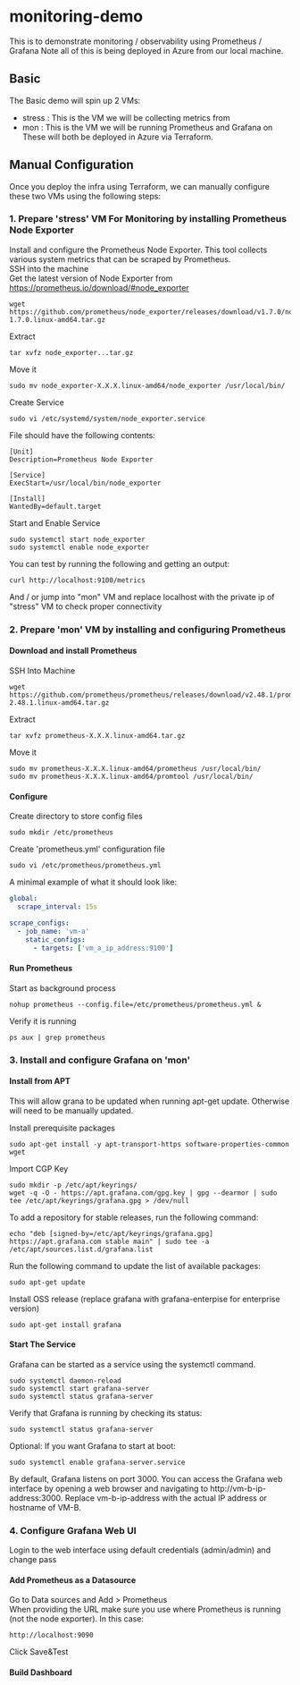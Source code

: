 # monitoring-demo

This is to demonstrate monitoring / observability using Prometheus / Grafana 
Note all of this is being deployed in Azure from our local machine.

## Basic 

The Basic demo will spin up 2 VMs:
- stress : This is the VM we will be collecting metrics from
- mon : This is the VM we will be running Prometheus and Grafana on 
These will both be deployed in Azure via Terraform. 

## Manual Configuration 

Once you deploy the infra using Terraform, we can manually configure these two VMs using the following steps: 

### 1. Prepare 'stress' VM For Monitoring by installing Prometheus Node Exporter
Install and configure the Prometheus Node Exporter. This tool collects various system metrics that can be scraped by Prometheus. <br>
SSH into the machine <br>
Get the latest version of Node Exporter from https://prometheus.io/download/#node_exporter 

```
wget https://github.com/prometheus/node_exporter/releases/download/v1.7.0/node_exporter-1.7.0.linux-amd64.tar.gz
```

Extract 

```
tar xvfz node_exporter...tar.gz
```
Move it

```
sudo mv node_exporter-X.X.X.linux-amd64/node_exporter /usr/local/bin/
```

Create Service

```
sudo vi /etc/systemd/system/node_exporter.service
```

File should have the following contents:

```
[Unit]
Description=Prometheus Node Exporter

[Service]
ExecStart=/usr/local/bin/node_exporter

[Install]
WantedBy=default.target
```

Start and Enable Service

```
sudo systemctl start node_exporter
sudo systemctl enable node_exporter
```

You can test by running the following and getting an output: 

```
curl http://localhost:9100/metrics 
```

And / or jump into "mon" VM and replace localhost with the private ip of "stress" VM to check proper connectivity

### 2. Prepare 'mon' VM by installing and configuring Prometheus

#### Download and install Prometheus 
SSH Into Machine

```
wget https://github.com/prometheus/prometheus/releases/download/v2.48.1/prometheus-2.48.1.linux-amd64.tar.gz
```

Extract 

```
tar xvfz prometheus-X.X.X.linux-amd64.tar.gz
```

Move it

```
sudo mv prometheus-X.X.X.linux-amd64/prometheus /usr/local/bin/
sudo mv prometheus-X.X.X.linux-amd64/promtool /usr/local/bin/
```

#### Configure

Create directory to store config files 


```
sudo mkdir /etc/prometheus
```


Create 'prometheus.yml' configuration file 


```
sudo vi /etc/prometheus/prometheus.yml
```


A minimal example of what it should look like: 


```yml
global:
  scrape_interval: 15s

scrape_configs:
  - job_name: 'vm-a'
    static_configs:
      - targets: ['vm_a_ip_address:9100']
```

#### Run Prometheus 

Start as background process


```
nohup prometheus --config.file=/etc/prometheus/prometheus.yml &
```


Verify it is running 


```
ps aux | grep prometheus
```

### 3. Install and configure Grafana on 'mon'

#### Install from APT
This will allow grana to be updated when running apt-get update. Otherwise will need to be manually updated. 

Install prerequisite packages

```
sudo apt-get install -y apt-transport-https software-properties-common wget
```

Import CGP Key

```
sudo mkdir -p /etc/apt/keyrings/
wget -q -O - https://apt.grafana.com/gpg.key | gpg --dearmor | sudo tee /etc/apt/keyrings/grafana.gpg > /dev/null
```

To add a repository for stable releases, run the following command:

```
echo "deb [signed-by=/etc/apt/keyrings/grafana.gpg] https://apt.grafana.com stable main" | sudo tee -a /etc/apt/sources.list.d/grafana.list
```

Run the following command to update the list of available packages:

```
sudo apt-get update
```

Install OSS release (replace grafana with grafana-enterpise for enterprise version)

```
sudo apt-get install grafana
```


#### Start The Service

Grafana can be started as a service using the systemctl command.

```
sudo systemctl daemon-reload
sudo systemctl start grafana-server
sudo systemctl status grafana-server
```

Verify that Grafana is running by checking its status:

```
sudo systemctl status grafana-server
```

Optional: If you want Grafana to start at boot: 

```
sudo systemctl enable grafana-server.service
```

By default, Grafana listens on port 3000. You can access the Grafana web interface by opening a web browser and navigating to http://vm-b-ip-address:3000. Replace vm-b-ip-address with the actual IP address or hostname of VM-B.

### 4. Configure Grafana Web UI 

Login to the web interface using default credentials (admin/admin) and change pass

#### Add Prometheus as a Datasource

Go to Data sources and Add > Prometheus <br>
When providing the URL make sure you use where Prometheus is running (not the node exporter). In this case: 

```
http://localhost:9090
```

Click Save&Test

#### Build Dashboard 

